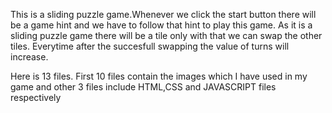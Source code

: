 This is a sliding puzzle game.Whenever we click the start button there will be a game hint and we have to follow that hint to play this game. As it is a sliding puzzle game there will be a tile only with that we can swap the other tiles. Everytime after the succesfull swapping the value of turns will increase.

Here is 13 files. First 10 files contain the images  which I have used in my game and other 3 files include HTML,CSS and JAVASCRIPT files respectively
